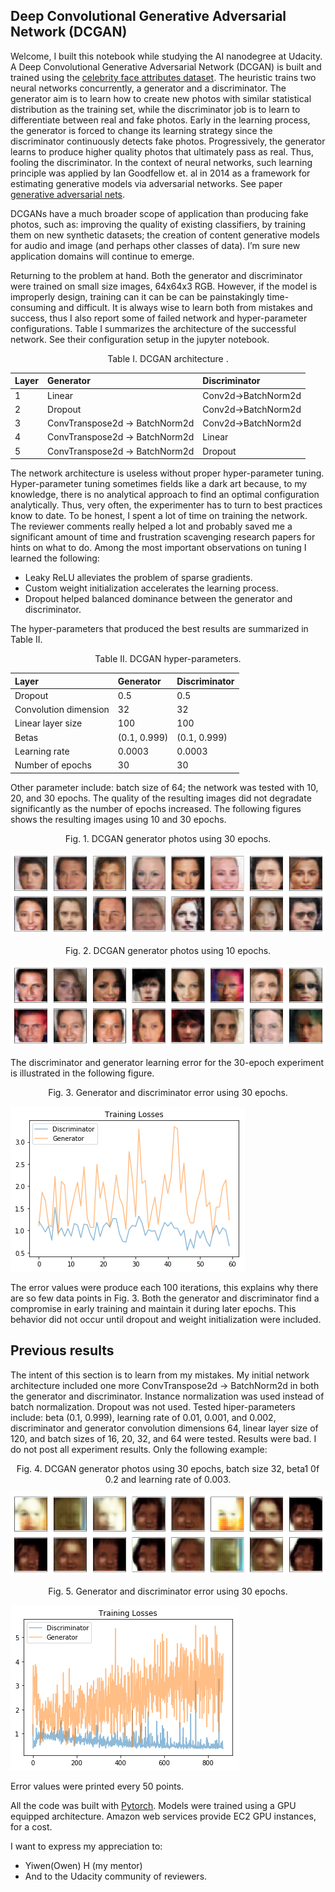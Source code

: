 ## Deep Convolutional Generative Adversarial Network (DCGAN)

Welcome, I built this notebook while studying the AI nanodegree at Udacity. A Deep Convolutional Generative Adversarial Network (DCGAN) is built and trained using the [celebrity face attributes dataset](http://mmlab.ie.cuhk.edu.hk/projects/CelebA.html). The heuristic trains two neural networks concurrently, a generator and a discriminator. The generator aim is to learn how to create new photos with similar statistical distribution as the training set, while the discriminator job is to learn to differentiate between real and fake photos. Early in the learning process, the generator is forced to change its learning strategy since the discriminator continuously detects fake photos. Progressively, the generator learns to produce higher quality photos that ultimately pass as real. Thus, fooling the discriminator. In the context of neural networks, such learning principle was applied by Ian Goodfellow et. al in 2014 as a framework for estimating generative models via adversarial networks. See paper [generative adversarial nets]( https://papers.nips.cc/paper/5423-generative-adversarial-nets.pdf).

DCGANs have a much broader scope of application than producing fake photos, such as: improving the quality of existing classifiers, by training them on new synthetic datasets; the creation of content generative models for audio and image (and perhaps other classes of data). I’m sure new application domains will continue to emerge.  

Returning to the problem at hand. Both the generator and discriminator were trained on small size images, 64x64x3 RGB. However, if the model is improperly design, training can it can be can be painstakingly time-consuming and difficult. It is always wise to learn both from mistakes and success, thus I also report some of failed network and hyper-parameter configurations. Table I summarizes the architecture of the successful network. See their configuration setup in the jupyter notebook. 

<center> Table I. DCGAN architecture .</center> 

|Layer | Generator | Discriminator |
|:-------|:---------------|:---------------|
|1|Linear |Conv2d->BatchNorm2d | 
|2| Dropout | Conv2d->BatchNorm2d |
|3| ConvTranspose2d -> BatchNorm2d | Conv2d->BatchNorm2d |
|4| ConvTranspose2d -> BatchNorm2d | Linear|
|5| ConvTranspose2d -> BatchNorm2d | Dropout|

The network architecture is useless without proper hyper-parameter tuning. Hyper-parameter tuning sometimes fields like a dark art because, to my knowledge, there is no analytical approach to find an optimal configuration analytically. Thus, very often, the experimenter has to turn to best practices know to date. To be honest, I spent a lot of time on training the network. The reviewer comments really helped a lot and probably saved me a significant amount of time and frustration scavenging research papers for hints on what to do. Among the most important observations on tuning I learned the following:

- Leaky ReLU alleviates the problem of sparse gradients. 
- Custom weight initialization accelerates the learning process. 
- Dropout helped balanced dominance between the generator and discriminator. 

The hyper-parameters that produced the best results are summarized in Table II.

<center> Table II. DCGAN hyper-parameters.</center> 

|Layer | Generator | Discriminator |
|:-------|:---------------|:---------------|
|Dropout| 0.5 | 0.5 |
|Convolution dimension| 32 | 32 |
|Linear layer size| 100 | 100 |
|Betas| (0.1, 0.999) | (0.1, 0.999) |
|Learning rate | 0.0003 | 0.0003 |
|Number of epochs |  30 |  30 |

Other parameter include: batch size of 64; the network was tested with 10, 20, and 30 epochs. The quality of the resulting images did not degradate significantly as the number of epochs increased. The following figures shows the resulting images using 10 and 30 epochs.


<center> Fig. 1. DCGAN generator photos using 30 epochs.</center> 

![Fig 1. DCGAN generator photos using 30 epochs](img/fig5.png)

<center> Fig. 2. DCGAN generator photos using 10 epochs.</center> 

![Fig 2. DCGAN generator photos using 10 epochs](img/fig4.png)

The discriminator and generator learning error for the 30-epoch experiment is illustrated in the following figure.

<center> Fig. 3. Generator and discriminator error using 30 epochs.</center> 

![Fig 3. Generator and discriminator error using 30 epochs](img/fig6.png)

The error values were produce each 100 iterations, this explains why there are so few data points in Fig. 3. Both the generator and discriminator find a compromise in early training and maintain it during later epochs. This behavior did not occur until dropout and weight initialization were included.   

## Previous results

The intent of this section is to learn from my mistakes. My initial network architecture included one more ConvTranspose2d -> BatchNorm2d in both the generator and discriminator. Instance normalization was used instead of batch normalization. Dropout was not used. Tested hiper-parameters include: beta (0.1, 0.999), learning rate of 0.01, 0.001, and 0.002, discriminator and generator convolution dimensions 64, linear layer size of 120, and batch sizes of 16, 20, 32, and 64 were tested. Results were bad. I do not post all experiment results. Only the following example:

<center> Fig. 4. DCGAN generator photos using 30 epochs, batch size 32, beta1 0f 0.2 and learning rate of 0.003.</center> 

![Fig 4. DCGAN generator photos using 30 epochs, ](img/fig3.png)


<center> Fig. 5. Generator and discriminator error using 30 epochs.</center> 

![Fig 5. Generator and discriminator error using 30 epochs](img/fig2.png)

Error values were printed every 50 points. 

All the code was built with [Pytorch]( https://pytorch.org/). Models were trained using a GPU equipped architecture. Amazon web services provide EC2 GPU instances, for a cost.   

I want to express my appreciation to:
-	Yiwen(Owen) H (my mentor)
-	And to the Udacity community of reviewers.

